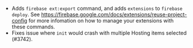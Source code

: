 - Adds `firebase ext:export` command, and adds `extensions` to `firebase deploy`. See https://firebase.google.com/docs/extensions/reuse-project-config for more infomation on how to manage your extensions with these commands.
- Fixes issue where `init` would crash with multiple Hosting items selected (#3742).
